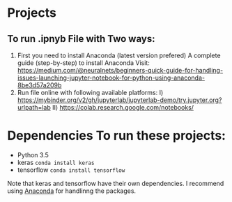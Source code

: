 # Projects
## To run .ipnyb File with Two ways:
1) First you need to install Anaconda (latest version prefered)
    A complete guide (step-by-step) to install Anaconda Visit: https://medium.com/@neuralnets/beginners-quick-guide-for-handling-issues-launching-jupyter-notebook-for-python-using-anaconda-8be3d57a209b
2) Run file online with following available platforms:
    I) https://mybinder.org/v2/gh/jupyterlab/jupyterlab-demo/try.jupyter.org?urlpath=lab
    II) https://colab.research.google.com/notebooks/

# Dependencies To run these projects:
- Python 3.5
- keras `conda install keras`
- tensorflow `conda install tensorflow`

Note that keras and tensorflow have their own dependencies. I recommend using [Anaconda](https://www.anaconda.com/) for handlinng the packages.
